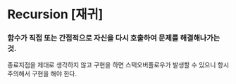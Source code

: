 # Recursion [재귀]

### 함수가 직접 또는 간접적으로 자신을 다시 호출하여 문제를 해결해나가는 것.

종료지점을 제대로 생각하지 않고 구현을 하면 스택오버플로우가 발생할 수 있으니 항시 주의해서 구현을 해야 한다.
